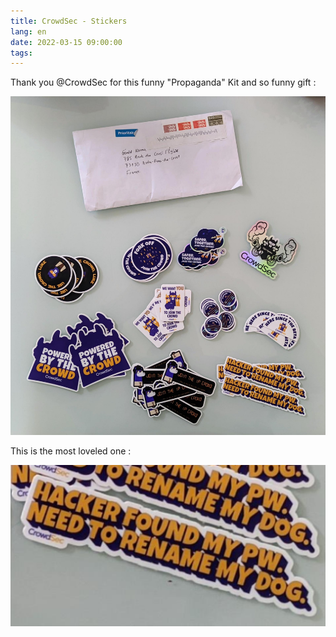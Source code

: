```yaml
---
title: CrowdSec - Stickers
lang: en
date: 2022-03-15 09:00:00
tags:
---
```


Thank you @CrowdSec for this funny "Propaganda" Kit and so funny gift :

<img src="/uploads/images/visuels/STICKERS-2022-03-12-102103_001.jpeg" width="953px" heigth="1024px">

This is the most loveled one :

<img src="/uploads/images/visuels/STICKERS-2022-03-12-113432_001.png" width="511px" heigth="262px">
